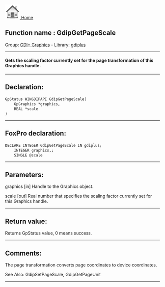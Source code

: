 [<img src="../../images/home.png"> Home ](https://github.com/VFPX/Win32API)  

## Function name : GdipGetPageScale
Group: [GDI+ Graphics](../../functions_group.md#GDIplus_Graphics)  -  Library: [gdiplus](../../Libraries.md#gdiplus)  
***  


#### Gets the scaling factor currently set for the page transformation of this Graphics handle.
***  


## Declaration:
```foxpro  
GpStatus WINGDIPAPI GdipGetPageScale(
	GpGraphics *graphics,
	REAL *scale
)  
```  
***  


## FoxPro declaration:
```foxpro  
DECLARE INTEGER GdipGetPageScale IN gdiplus;
	INTEGER graphics,;
	SINGLE @scale  
```  
***  


## Parameters:
graphics
[in] Handle to the Graphics object.

scale
[out] Real number that specifies the scaling factor currently set for this Graphics handle.  
***  


## Return value:
Returns GpStatus value, 0 means success.  
***  


## Comments:
The page transformation converts page coordinates to device coordinates.  
  
See Also: GdipSetPageScale, GdipGetPageUnit   
  
***  

